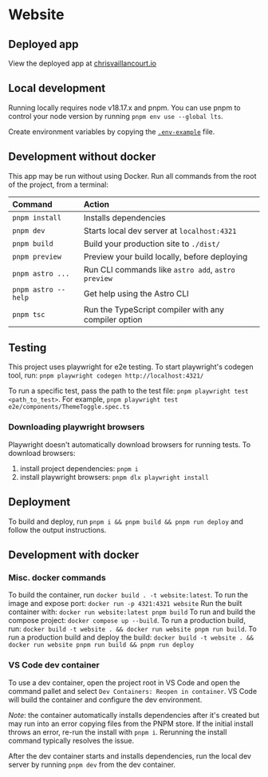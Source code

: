 # Website

## Deployed app

View the deployed app at
[chrisvaillancourt.io](https://www.chrisvaillancourt.io/)

## Local development

Running locally requires node v18.17.x and pnpm. You can use pnpm to control
your node version by running `pnpm env use --global lts`.

Create environment variables by copying the [`.env-example`](./env-example)
file.

## Development without docker

This app may be run without using Docker. Run all commands from the root of the
project, from a terminal:

| Command             | Action                                               |
| :------------------ | :--------------------------------------------------- |
| `pnpm install`      | Installs dependencies                                |
| `pnpm dev`          | Starts local dev server at `localhost:4321`          |
| `pnpm build`        | Build your production site to `./dist/`              |
| `pnpm preview`      | Preview your build locally, before deploying         |
| `pnpm astro ...`    | Run CLI commands like `astro add`, `astro preview`   |
| `pnpm astro --help` | Get help using the Astro CLI                         |
| `pnpm tsc`          | Run the TypeScript compiler with any compiler option |

## Testing

This project uses playwright for e2e testing. To start playwright's codegen
tool, run: `pnpm playwright codegen http://localhost:4321/`

To run a specific test, pass the path to the test file:
`pnpm playwright test <path_to_test>`. For example,
`pnpm playwright test e2e/components/ThemeToggle.spec.ts`

### Downloading playwright browsers

Playwright doesn't automatically download browsers for running tests. To
download browsers:

1. install project dependencies: `pnpm i`
2. install playwright browsers: `pnpm dlx playwright install`

## Deployment

To build and deploy, run `pnpm i && pnpm build && pnpm run deploy` and follow
the output instructions.

## Development with docker

### Misc. docker commands

To build the container, run `docker build . -t website:latest`. To run the image
and expose port: `docker run -p 4321:4321 website` Run the built container with:
`docker run website:latest pnpm build` To run and build the compose project:
`docker compose up --build`. To run a production build, run:
`docker build -t website . && docker run website pnpm run build`. To run a
production build and deploy the build:
`docker build -t website . && docker run website pnpm run build && pnpm run deploy`

### VS Code dev container

To use a dev container, open the project root in VS Code and open the command
pallet and select `Dev Containers: Reopen in container`. VS Code will build the
container and configure the dev environment.

_Note_: the container automatically installs dependencies after it's created but
may run into an error copying files from the PNPM store. If the initial install
throws an error, re-run the install with `pnpm i`. Rerunning the install command
typically resolves the issue.

After the dev container starts and installs dependencies, run the local dev
server by running `pnpm dev` from the dev container.
